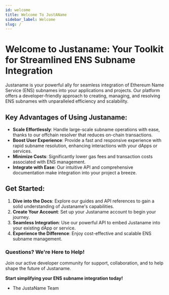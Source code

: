 ```yaml
---
id: welcome
title: Welcome To JustAName
sidebar_label: Welcome
slug: /
---
```


# **Welcome to Justaname: Your Toolkit for Streamlined ENS Subname Integration**

Justaname is your powerful ally for seamless integration of Ethereum Name Service (ENS) subnames into your applications and projects. Our platform offers a developer-friendly approach to creating, managing, and resolving ENS subnames with unparalleled efficiency and scalability.

## **Key Advantages of Using Justaname**:

- **Scale Effortlessly**: Handle large-scale subname operations with ease, thanks to our offchain resolver that reduces on-chain transactions.
- **Boost User Experience**: Provide a fast and responsive experience with rapid subname resolution, enhancing interactions with your dApps or services.
- **Minimize Costs**: Significantly lower gas fees and transaction costs associated with ENS management.
- **Integrate with Ease**: Our intuitive API and comprehensive documentation make integration into your project a breeze.

## **Get Started**:

1. **Dive into the Docs**: Explore our guides and API references to gain a solid understanding of Justaname's capabilities.
2. **Create Your Account**: Set up your Justaname account to begin your journey.
3. **Seamless Integration**: Use our powerful API to embed Justaname into your existing dApp or service.
4. **Experience the Difference**: Enjoy cost-effective and scalable ENS subname management.

### **Questions? We're Here to Help!**

Join our active developer community for support, collaboration, and to help shape the future of Justaname.

**Start simplifying your ENS subname integration today!**

- The JustaName Team